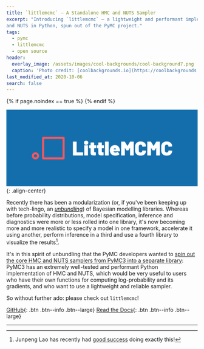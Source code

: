 ```yaml
---
title: `littlemcmc` — A Standalone HMC and NUTS Sampler
excerpt: "Introducing `littlemcmc` — a lightweight and performant implementation of HMC
and NUTS in Python, spun out of the PyMC project."
tags:
  - pymc
  - littlemcmc
  - open source
header:
  overlay_image: /assets/images/cool-backgrounds/cool-background7.png
  caption: 'Photo credit: [coolbackgrounds.io](https://coolbackgrounds.io/)'
last_modified_at: 2020-10-06
search: false
---
```


{% if page.noindex == true %}
  <meta name="robots" content="noindex">
{% endif %}

![LittleMCMC logo](https://raw.githubusercontent.com/eigenfoo/littlemcmc/main/docs/_static/logo/default-cropped.png){: .align-center}

Recently there has been a modularization (or, if you've been keeping up with tech-lingo,
an [_unbundling_](https://techcrunch.com/2015/04/18/the-unbundling-of-everything/)) of
Bayesian modelling libraries. Whereas before probability distributions, model
specification, inference and diagnostics were more or less rolled into one library, it's
now becoming more and more realistic to specify a model in one framework, accelerate it
using another, perform inference in a third and use a fourth library to visualize the
results[^1].

It's in this spirit of unbundling that the PyMC developers wanted to [spin out the core
HMC and NUTS samplers from PyMC3 into a separate
library](https://discourse.pymc.io/t/isolate-nuts-into-a-new-library/3974): PyMC3 has an
extremely well-tested and performant Python implementation of HMC and NUTS, which would
be very useful to users who have their own functions for computing log-probability and
its gradients, and who want to use a lightweight and reliable sampler.

So without further ado: please check out `littlemcmc`!

[<i class="fab fa-github"></i> GitHub](https://github.com/eigenfoo/littlemcmc){: .btn .btn--info .btn--large}
[<i class="fas fa-book"></i> Read the Docs](https://littlemcmc.readthedocs.io/en/latest/){: .btn .btn--info .btn--large}

---

[^1]: Junpeng Lao has recently had [good success](https://twitter.com/junpenglao/status/1309470970223226882) doing exactly this!

